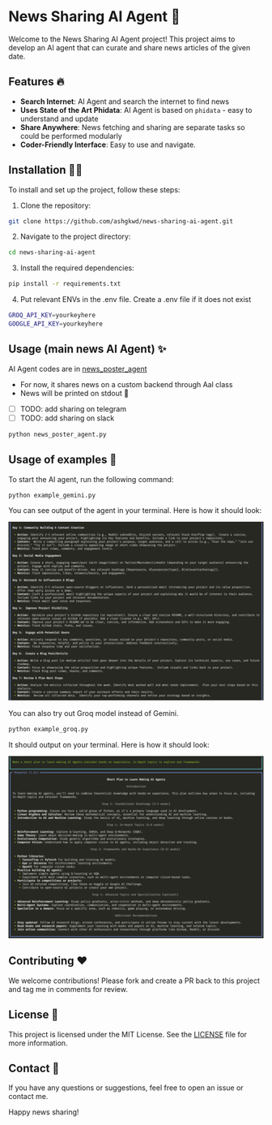 # News Sharing AI Agent 📰

Welcome to the News Sharing AI Agent project! This project aims to develop an AI agent that can curate and share news articles of the given date.

## Features 🔥

- **Search Internet**: AI Agent and search the internet to find news
- **Uses State of the Art Phidata**: AI Agent is based on `phidata` - easy to understand and update
- **Share Anywhere**: News fetching and sharing are separate tasks so could be performed modularly
- **Coder-Friendly Interface**: Easy to use and navigate.

## Installation 🧑‍💻

To install and set up the project, follow these steps:

1. Clone the repository:
  ```bash
  git clone https://github.com/ashgkwd/news-sharing-ai-agent.git
  ```
2. Navigate to the project directory:
  ```bash
  cd news-sharing-ai-agent
  ```
3. Install the required dependencies:
  ```bash
  pip install -r requirements.txt
  ```
4. Put relevant ENVs in the .env file. Create a .env file if it does not exist
  ```bash
  GROQ_API_KEY=yourkeyhere
  GOOGLE_API_KEY=yourkeyhere
  ```

## Usage (main news AI Agent) ✨

AI Agent codes are in [news_poster_agent](news_poster_agent.py)

- For now, it shares news on a custom backend through Aal class
- News will be printed on stdout 📰
- [ ] TODO: add sharing on telegram
- [ ] TODO: add sharing on slack

```bash
python news_poster_agent.py
```

## Usage of examples 🐳

To start the AI agent, run the following command:
```bash
python example_gemini.py
```

You can see output of the agent in your terminal. Here is how it should look:

![example_gemini.png](example_gemini.png)

You can also try out Groq model instead of Gemini.
```bash
python example_groq.py
```

It should output on your terminal. Here is how it should look:

![example_groq.png](example_groq.png)

## Contributing ❤️

We welcome contributions! Please fork and create a PR back to this project and tag me in comments for review.

## License 💎

This project is licensed under the MIT License. See the [LICENSE](LICENSE) file for more information.

## Contact 🛵

If you have any questions or suggestions, feel free to open an issue or contact me.

Happy news sharing!
